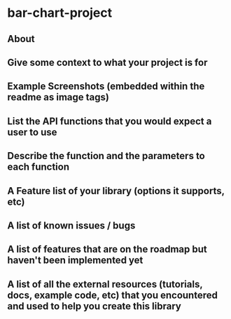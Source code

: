 # bar-chart-project

## About
## Give some context to what your project is for
## Example Screenshots (embedded within the readme as image tags)
## List the API functions that you would expect a user to use
## Describe the function and the parameters to each function
## A Feature list of your library (options it supports, etc)
## A list of known issues / bugs
## A list of features that are on the roadmap but haven't been implemented yet
## A list of all the external resources (tutorials, docs, example code, etc) that you encountered and used to help you create this library
